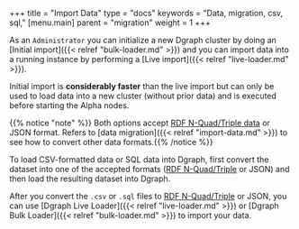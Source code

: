 +++
title = "Import Data"
type = "docs"
keywords = "Data, migration, csv, sql,"
[menu.main]
    parent = "migration"
    weight = 1
+++

As an `Administrator` you can initialize a new Dgraph cluster by doing an [Initial import]({{< relref "bulk-loader.md" >}}) and you can import data into a running instance by performing a [Live import]({{< relref "live-loader.md" >}}).


Initial import is **considerably faster** than the live import but can only be used to load data into a new cluster (without prior data) and is executed before starting the Alpha nodes.


{{% notice "note" %}} Both options accept [RDF N-Quad/Triple
data](https://www.w3.org/TR/n-quads/) or JSON format. Refers to [data migration]({{< relref "import-data.md" >}}) to see how to convert other data formats.{{% /notice %}}


To load CSV-formatted data or SQL data into Dgraph,
first convert the dataset into one of the accepted formats ([RDF N-Quad/Triple](https://www.w3.org/TR/n-quads/) or JSON) and then load the
resulting dataset into Dgraph.

After you convert the `.csv` or `.sql` files to [RDF N-Quad/Triple](https://www.w3.org/TR/n-quads/) or JSON,
you can use [Dgraph Live Loader]({{< relref "live-loader.md" >}}) or
[Dgraph Bulk Loader]({{< relref "bulk-loader.md" >}}) to import your data.

